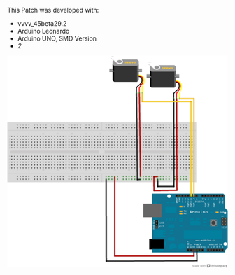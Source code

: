 This Patch was developed with:
* vvvv_45beta29.2
* Arduino Leonardo
* Arduino UNO, SMD Version
* _2_

![imagename](div/Servomotor.png)

